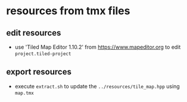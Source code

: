 # resources from tmx files

## edit resources
* use 'Tiled Map Editor 1.10.2' from https://www.mapeditor.org to edit `project.tiled-project`

## export resources
* execute `extract.sh` to update the `../resources/tile_map.hpp` using `map.tmx`

